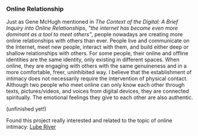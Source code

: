 ### Online Relationship
Just as Gene McHugh mentioned in *The Context of the Digital: A Brief Inquiry into Online Relationships*, *"the internet has become even more dominant as a tool to meet others"*, people nowadays are creating more online relationships with others than ever. People live and communicate on the Internet, meet new people, interact with them, and build either deep or shallow relationships with others. For some people, their online and offline identities are the same identity, only existing in different spaces. When online, they are engaging with others with the same genuineness and in a more comfortable, freer, uninhibited way. I believe that the establishment of intimacy does not necessarily require the intervention of physical contact. Although two people who meet online can only know each other through texts, pictures/videos, and voices from digital devices, they are connected spiritually. The emotional feelings they give to each other are also authentic.

(unfinished yet!)

Found this project really interested and related to the topic of online intimacy:
[Lube River](https://leah.fyi/lube-river)
